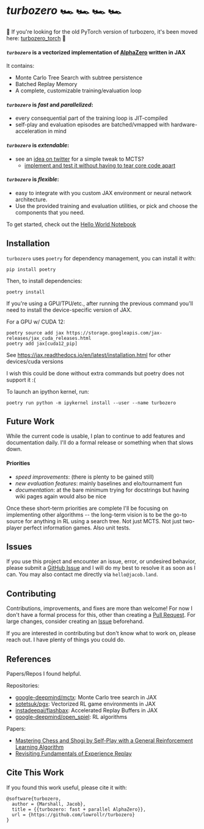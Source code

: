 # *turbozero* 🏎️ 🏎️ 🏎️ 🏎️

📣 If you're looking for the old PyTorch version of turbozero, it's been moved here: [turbozero_torch](https://github.com/lowrollr/turbozero_torch) 📣

#### *`turbozero`* is a vectorized implementation of [AlphaZero](https://deepmind.google/discover/blog/alphazero-shedding-new-light-on-chess-shogi-and-go/) written in JAX

It contains:
* Monte Carlo Tree Search with subtree persistence
* Batched Replay Memory
* A complete, customizable training/evaluation loop

#### *`turbozero`* is *_fast_* and *_parallelized_*:
 * every consequential part of the training loop is JIT-compiled
 * self-play and evaluation episodes are batched/vmapped with hardware-acceleration in mind

#### *`turbozero`* is *_extendable_*:
 * see an [idea on twitter](https://twitter.com/ptrschmdtnlsn/status/1748800529608888362) for a simple tweak to MCTS?
      * [implement and test it without having to tear core code apart](https://github.com/lowrollr/turbozero/blob/main/core/evaluators/mcts/weighted_mcts.py) 
  
#### *`turbozero`* is *_flexible_*:
 * easy to integrate with you custom JAX environment or neural network architecture.
 * Use the provided training and evaluation utilities, or pick and choose the components that you need.

To get started, check out the [Hello World Notebook](https://github.com/lowrollr/turbozero/blob/main/notebooks/hello_world.ipynb)

## Installation
`turbozero` uses `poetry` for dependency management, you can install it with:
```
pip install poetry
```
Then, to install dependencies:
```
poetry install
```
If you're using a GPU/TPU/etc., after running the previous command you'll need to install the device-specific version of JAX.

For a GPU w/ CUDA 12:
```
poetry source add jax https://storage.googleapis.com/jax-releases/jax_cuda_releases.html
poetry add jax[cuda12_pip]
```
See https://jax.readthedocs.io/en/latest/installation.html for other devices/cuda versions

I wish this could be done without extra commands but poetry does not support it :(

To launch an ipython kernel, run:
```
poetry run python -m ipykernel install --user --name turbozero
```

## Future Work
While the current code is usable, I plan to continue to add features and documentation daily. I'll do a formal release or something when that slows down.
#### Priorities
* *speed improvements*: (there is plenty to be gained still)
* *new evaluation features*: mainly baselines and elo/tournament fun
* *documentation*: at the bare minimum trying for docstrings but having wiki pages again would also be nice

Once these short-term priorities are complete I'll be focusing on implementing other algorithms -- the long-term vision is to be the go-to source for anything in RL using a search tree. Not just MCTS. Not just two-player perfect information games. Also unit tests.

## Issues
If you use this project and encounter an issue, error, or undesired behavior, please submit a [GitHub Issue](https://github.com/lowrollr/turbozero/issues) and I will do my best to resolve it as soon as I can. You may also contact me directly via `hello@jacob.land`.

## Contributing 
Contributions, improvements, and fixes are more than welcome! For now I don't have a formal process for this, other than creating a [Pull Request](https://github.com/lowrollr/turbozero/pulls). For large changes, consider creating an [Issue](https://github.com/lowrollr/turbozero/issues) beforehand.

If you are interested in contributing but don't know what to work on, please reach out. I have plenty of things you could do.

## References
Papers/Repos I found helpful.

Repositories:
* [google-deepmind/mctx](https://github.com/google-deepmind/mctx): Monte Carlo tree search in JAX
* [sotetsuk/pgx](https://github.com/sotetsuk/pgx): Vectorized RL game environments in JAX
* [instadeepai/flashbax](https://github.com/instadeepai/flashbax): Accelerated Replay Buffers in JAX
* [google-deepmind/open_spiel](https://github.com/google-deepmind/open_spiel): RL algorithms

Papers:
* [Mastering Chess and Shogi by Self-Play with a General Reinforcement Learning Algorithm](https://arxiv.org/abs/1712.01815)
* [Revisiting Fundamentals of Experience Replay](https://arxiv.org/abs/2007.06700)


## Cite This Work
If you found this work useful, please cite it with:
```
@software{turbozero,
  author = {Marshall, Jacob},
  title = {{turbozero: fast + parallel AlphaZero}},
  url = {https://github.com/lowrollr/turbozero}
}
```
